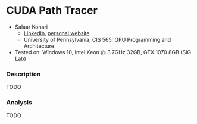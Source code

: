 CUDA Path Tracer
======================

* Salaar Kohari
  * [LinkedIn](https://www.linkedin.com/in/salaarkohari), [personal website](http://salaar.kohari.com)
  * University of Pennsylvania, CIS 565: GPU Programming and Architecture
* Tested on: Windows 10, Intel Xeon @ 3.7GHz 32GB, GTX 1070 8GB (SIG Lab)

### Description
TODO

### Analysis
TODO
